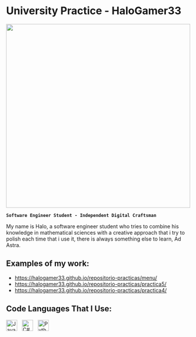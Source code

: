 # University Practice - HaloGamer33

<img src="https://i.imgur.com/RIcqt34.jpg" width="500" height="500">

**`Software Engineer Student - Independent Digital Craftsman`**

My name is Halo, a software engineer student who tries to combine his knowledge in mathematical sciences with a creative approach that i try to polish each time that i use it, there is always something else to learn, Ad Astra.

## Examples of my work:
- https://halogamer33.github.io/repositorio-practicas/menu/
- https://halogamer33.github.io/repositorio-practicas/practica5/
- https://halogamer33.github.io/repositorio-practicas/practica4/
## Code Languages That I Use:

<img align="left" alt="Java" width="30px" style="padding-right:10px;" src="https://cdn.jsdelivr.net/gh/devicons/devicon/icons/java/java-original.svg"/>
<img align="left" alt="C#" width="30px" style="padding-right:10px;" src="https://cdn.jsdelivr.net/gh/devicons/devicon/icons/csharp/csharp-line.svg" />
<img align="left" alt="Python" width="30px" style="padding-right:10px;" src="https://cdn.jsdelivr.net/gh/devicons/devicon/icons/python/python-plain.svg" />
